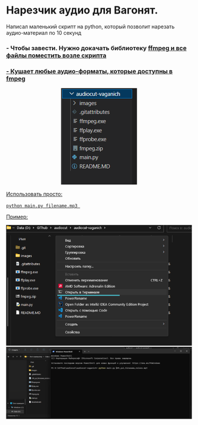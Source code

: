 <h1><b>Нарезчик аудио для Вагонят.</b></h1>


Написал маленький скрипт на python, который позволит нарезать аудио-материал по 10 секунд

<h3>- Чтобы завести. <b>Нужно докачать библиотеку <a href="https://gulysh.art/fmpeg/fmpeg.zip">ffmpeg и все файлы поместить возле скрипта </b></h3>


<h3>- Кушает любые аудио-форматы, которые доступны в fmpeg </h3>
<div align="center"><img src='images/1.png'></img></div>
<h></h>

Использовать просто:

<code>python main.py filename.mp3 </code>

Пример:

<div align="center"><img src='images/2.png'></img></div>

<div align="center"><img src='images/3.png'></img></div>



